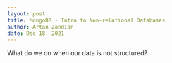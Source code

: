 ```yaml
---
layout: post
title: MongoDB - Intro to Non-relational Databases
author: Artan Zandian
date: Dec 18, 2021
---
```


What do we do when our data is not structured?